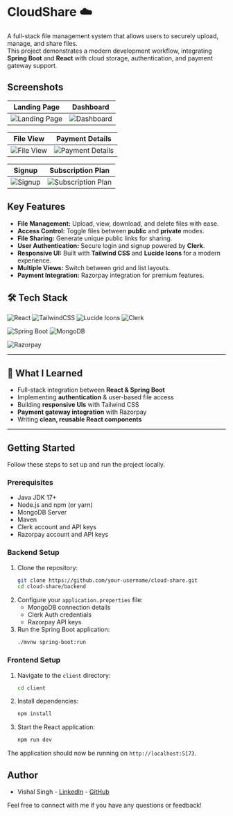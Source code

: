 # CloudShare ☁️

A full-stack file management system that allows users to securely upload, manage, and share files.  
This project demonstrates a modern development workflow, integrating **Spring Boot** and **React** with cloud storage, authentication, and payment gateway support.

## Screenshots

| Landing Page | Dashboard |
| :---: | :---: |
| ![Landing Page](https://github.com/user-attachments/assets/2835ed33-f1e7-4141-be6a-a08d82768d42) | ![Dashboard](https://github.com/user-attachments/assets/5a9fda57-0797-45e3-af60-8d34eafc25f6) |

| File View | Payment Details |
| :---: | :---: |
| ![File View](https://github.com/user-attachments/assets/46f8f385-6f6b-4ff5-aecd-788224f6f93c) | ![Payment Details](https://github.com/user-attachments/assets/de12df42-fb7b-4b02-ad2b-95d520128233) |

| Signup | Subscription Plan |
| :---: | :---: |
| ![Signup](https://github.com/user-attachments/assets/ef0a956f-3056-491e-b9af-b7b957effbe7) | ![Subscription Plan](https://github.com/user-attachments/assets/f6021059-0f84-435b-9122-5d16f9ee960d) |


## Key Features

* **File Management:** Upload, view, download, and delete files with ease.
* **Access Control:** Toggle files between **public** and **private** modes.
* **File Sharing:** Generate unique public links for sharing.
* **User Authentication:** Secure login and signup powered by **Clerk**.
* **Responsive UI:** Built with **Tailwind CSS** and **Lucide Icons** for a modern experience.
* **Multiple Views:** Switch between grid and list layouts.
* **Payment Integration:** Razorpay integration for premium features.

## 🛠️ Tech Stack

![React](https://img.shields.io/badge/React-18-61DAFB?style=for-the-badge&logo=react&logoColor=black)
![TailwindCSS](https://img.shields.io/badge/TailwindCSS-3-38B2AC?style=for-the-badge&logo=tailwindcss&logoColor=white)
![Lucide Icons](https://img.shields.io/badge/Lucide-Icons-000000?style=for-the-badge&logo=lucide&logoColor=white)
![Clerk](https://img.shields.io/badge/Clerk-Auth-3B82F6?style=for-the-badge&logo=clerk&logoColor=white)

![Spring Boot](https://img.shields.io/badge/Spring%20Boot-3.0-6DB33F?style=for-the-badge&logo=springboot&logoColor=white)
![MongoDB](https://img.shields.io/badge/MongoDB-Database-47A248?style=for-the-badge&logo=mongodb&logoColor=white)

![Razorpay](https://img.shields.io/badge/Razorpay-Payments-02042B?style=for-the-badge&logo=razorpay&logoColor=00AEEF)

---

## 📖 What I Learned  

* Full-stack integration between **React & Spring Boot**  
* Implementing **authentication** & user-based file access  
* Building **responsive UIs** with Tailwind CSS  
* **Payment gateway integration** with Razorpay  
* Writing **clean, reusable React components**  

---

## Getting Started

Follow these steps to set up and run the project locally.

### Prerequisites

* Java JDK 17+
* Node.js and npm (or yarn)
* MongoDB Server
* Maven
* Clerk account and API keys
* Razorpay account and API keys

### Backend Setup

1. Clone the repository:
    ```bash
    git clone https://github.com/your-username/cloud-share.git
    cd cloud-share/backend
    ```
2. Configure your `application.properties` file:
    * MongoDB connection details
    * Clerk Auth credentials
    * Razorpay API keys
3. Run the Spring Boot application:
    ```bash
    ./mvnw spring-boot:run
    ```

### Frontend Setup

1. Navigate to the `client` directory:
    ```bash
    cd client
    ```
2. Install dependencies:
    ```bash
    npm install
    ```
3. Start the React application:
    ```bash
    npm run dev
    ```

The application should now be running on `http://localhost:5173`.

## Author

* Vishal Singh - [LinkedIn](https://www.linkedin.com/in/vishal-singh-81988928b/) - [GitHub](https://github.com/vishalsingh-2004)

Feel free to connect with me if you have any questions or feedback!

